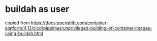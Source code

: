 # buildah as user

copied from https://docs.openshift.com/container-platform/4.13/cicd/pipelines/unprivileged-building-of-container-images-using-buildah.html
